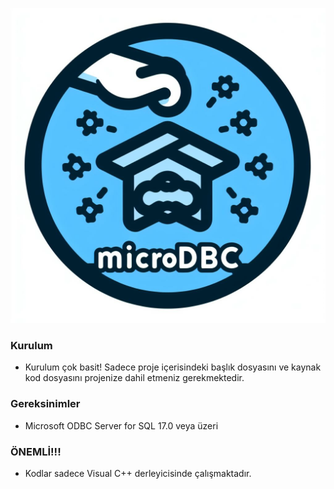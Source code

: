 ![logo](zyro-image.png)

### Kurulum
  * Kurulum çok basit! Sadece proje içerisindeki başlık dosyasını ve kaynak kod dosyasını projenize dahil etmeniz gerekmektedir.

### Gereksinimler
  * Microsoft ODBC Server for SQL 17.0 veya üzeri

### ÖNEMLİ!!!
  * Kodlar sadece Visual C++ derleyicisinde çalışmaktadır.
